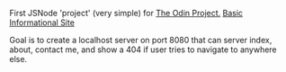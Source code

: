 First JSNode 'project' (very simple) for [The Odin Project.](https://www.theodinproject.com)
[Basic Informational Site](https://www.theodinproject.com/lessons/nodejs-basic-informational-site)

Goal is to create a localhost server on port 8080 that can server index, about, contact me, and show a
404 if user tries to navigate to anywhere else.